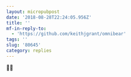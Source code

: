 ```yaml
---
layout: micropubpost
date: '2018-08-28T22:24:05.956Z'
title: ''
mf-in-reply-to:
  - 'https://github.com/keithjgrant/omnibear'
tags: ''
slug: '80645'
category: replies
---
```

💪🏻
